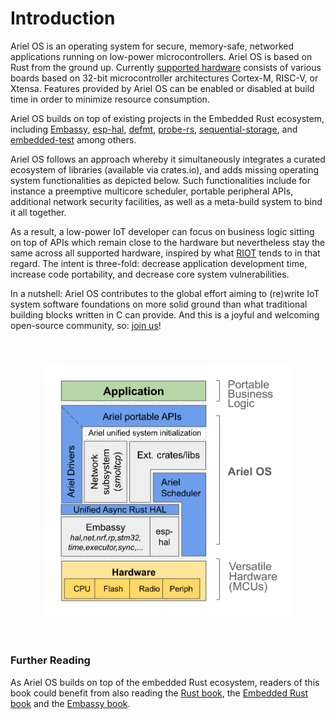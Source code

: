 # Introduction

Ariel OS is an operating system for secure, memory-safe, networked applications
running on low-power microcontrollers.
Ariel OS is based on Rust from the ground up.
Currently [supported hardware](https://ariel-os.github.io/ariel-os/dev/docs/book/hardware_functionality_support.html) consists of various boards
based on 32-bit microcontroller architectures Cortex-M, RISC-V, or Xtensa.
Features provided by Ariel OS can be enabled or disabled at build time
in order to minimize resource consumption.

Ariel OS builds on top of existing projects in the Embedded Rust ecosystem, including
[Embassy](https://github.com/embassy-rs/embassy), [esp-hal](https://github.com/esp-rs/esp-hal),
[defmt](https://github.com/knurling-rs/defmt), [probe-rs](https://github.com/probe-rs/probe-rs),
[sequential-storage](https://github.com/tweedegolf/sequential-storage), and
[embedded-test](https://github.com/probe-rs/embedded-test) among others.

Ariel OS follows an approach whereby it simultaneously integrates a curated ecosystem of libraries (available via crates.io),
and adds missing operating system functionalities as depicted below.
Such functionalities include for instance a preemptive multicore scheduler, portable peripheral APIs,
additional network security facilities, as well as a meta-build system to bind it all together.

As a result, a low-power IoT developer can focus on business logic
sitting on top of APIs which remain close to the hardware but
nevertheless stay the same across all supported hardware,
inspired by what [RIOT](https://github.com/RIOT-OS/RIOT/) tends to in that regard.
The intent is three-fold: decrease application development time,
increase code portability, and decrease core system vulnerabilities.

In a nutshell: Ariel OS contributes to the global effort aiming to (re)write IoT system software
foundations on more solid ground than what traditional building blocks written in C can provide.
And this is a joyful and welcoming open-source community, so: [join us](https://github.com/ariel-os/ariel-os)!

<p style="text-align: center; margin: 4em">
  <img src="figures/ariel-os-arch-diagram2.svg" alt="Architecture diagram">
</p>

### Further Reading

As Ariel OS builds on top of the embedded Rust ecosystem, readers of this book
could benefit from also reading the [Rust book](https://doc.rust-lang.org/book/),
the [Embedded Rust book](https://docs.rust-embedded.org/book/)
and the [Embassy book](https://embassy.dev/book/).
